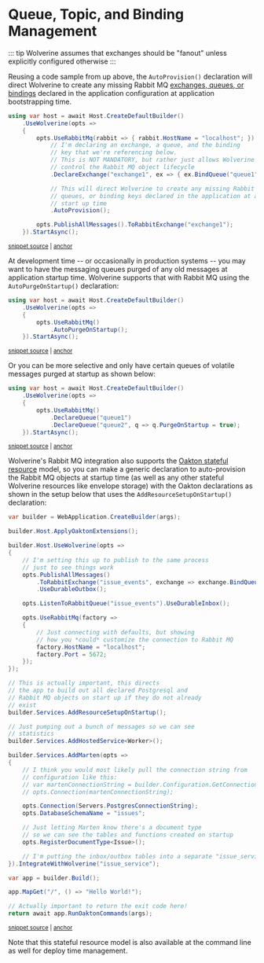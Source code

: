 # Queue, Topic, and Binding Management

::: tip
Wolverine assumes that exchanges should be "fanout" unless explicitly configured
otherwise
:::

Reusing a code sample from up above, the `AutoProvision()` declaration will
direct Wolverine to create any missing Rabbit MQ [exchanges, queues, or bindings](https://www.rabbitmq.com/tutorials/amqp-concepts.html)
declared in the application configuration at application bootstrapping time.

<!-- snippet: sample_publish_to_rabbitmq_routing_key -->
<a id='snippet-sample_publish_to_rabbitmq_routing_key'></a>
```cs
using var host = await Host.CreateDefaultBuilder()
    .UseWolverine(opts =>
    {
        opts.UseRabbitMq(rabbit => { rabbit.HostName = "localhost"; })
            // I'm declaring an exchange, a queue, and the binding
            // key that we're referencing below.
            // This is NOT MANDATORY, but rather just allows Wolverine to
            // control the Rabbit MQ object lifecycle
            .DeclareExchange("exchange1", ex => { ex.BindQueue("queue1", "key1"); })

            // This will direct Wolverine to create any missing Rabbit MQ exchanges,
            // queues, or binding keys declared in the application at application
            // start up time
            .AutoProvision();

        opts.PublishAllMessages().ToRabbitExchange("exchange1");
    }).StartAsync();
```
<sup><a href='https://github.com/JasperFx/wolverine/blob/main/src/Transports/Wolverine.RabbitMQ.Tests/Samples.cs#L140-L160' title='Snippet source file'>snippet source</a> | <a href='#snippet-sample_publish_to_rabbitmq_routing_key' title='Start of snippet'>anchor</a></sup>
<!-- endSnippet -->

At development time -- or occasionally in production systems -- you may want to have the messaging
queues purged of any old messages at application startup time. Wolverine supports that with
Rabbit MQ using the `AutoPurgeOnStartup()` declaration:

<!-- snippet: sample_autopurge_rabbitmq -->
<a id='snippet-sample_autopurge_rabbitmq'></a>
```cs
using var host = await Host.CreateDefaultBuilder()
    .UseWolverine(opts =>
    {
        opts.UseRabbitMq()
            .AutoPurgeOnStartup();
    }).StartAsync();
```
<sup><a href='https://github.com/JasperFx/wolverine/blob/main/src/Transports/Wolverine.RabbitMQ.Tests/Samples.cs#L165-L174' title='Snippet source file'>snippet source</a> | <a href='#snippet-sample_autopurge_rabbitmq' title='Start of snippet'>anchor</a></sup>
<!-- endSnippet -->

Or you can be more selective and only have certain queues of volatile messages purged
at startup as shown below:

<!-- snippet: sample_autopurge_selective_queues -->
<a id='snippet-sample_autopurge_selective_queues'></a>
```cs
using var host = await Host.CreateDefaultBuilder()
    .UseWolverine(opts =>
    {
        opts.UseRabbitMq()
            .DeclareQueue("queue1")
            .DeclareQueue("queue2", q => q.PurgeOnStartup = true);
    }).StartAsync();
```
<sup><a href='https://github.com/JasperFx/wolverine/blob/main/src/Transports/Wolverine.RabbitMQ.Tests/Samples.cs#L180-L190' title='Snippet source file'>snippet source</a> | <a href='#snippet-sample_autopurge_selective_queues' title='Start of snippet'>anchor</a></sup>
<!-- endSnippet -->

Wolverine's Rabbit MQ integration also supports the [Oakton stateful resource](https://jasperfx.github.io/oakton/guide/host/resources.html) model,
so you can make a generic declaration to auto-provision the Rabbit MQ objects at startup time
(as well as any other stateful Wolverine resources like envelope storage) with the Oakton
declarations as shown in the setup below that uses the `AddResourceSetupOnStartup()` declaration:

<!-- snippet: sample_kitchen_sink_bootstrapping -->
<a id='snippet-sample_kitchen_sink_bootstrapping'></a>
```cs
var builder = WebApplication.CreateBuilder(args);

builder.Host.ApplyOaktonExtensions();

builder.Host.UseWolverine(opts =>
{
    // I'm setting this up to publish to the same process
    // just to see things work
    opts.PublishAllMessages()
        .ToRabbitExchange("issue_events", exchange => exchange.BindQueue("issue_events"))
        .UseDurableOutbox();

    opts.ListenToRabbitQueue("issue_events").UseDurableInbox();

    opts.UseRabbitMq(factory =>
    {
        // Just connecting with defaults, but showing
        // how you *could* customize the connection to Rabbit MQ
        factory.HostName = "localhost";
        factory.Port = 5672;
    });
});

// This is actually important, this directs
// the app to build out all declared Postgresql and
// Rabbit MQ objects on start up if they do not already
// exist
builder.Services.AddResourceSetupOnStartup();

// Just pumping out a bunch of messages so we can see
// statistics
builder.Services.AddHostedService<Worker>();

builder.Services.AddMarten(opts =>
{
    // I think you would most likely pull the connection string from
    // configuration like this:
    // var martenConnectionString = builder.Configuration.GetConnectionString("marten");
    // opts.Connection(martenConnectionString);

    opts.Connection(Servers.PostgresConnectionString);
    opts.DatabaseSchemaName = "issues";

    // Just letting Marten know there's a document type
    // so we can see the tables and functions created on startup
    opts.RegisterDocumentType<Issue>();

    // I'm putting the inbox/outbox tables into a separate "issue_service" schema
}).IntegrateWithWolverine("issue_service");

var app = builder.Build();

app.MapGet("/", () => "Hello World!");

// Actually important to return the exit code here!
return await app.RunOaktonCommands(args);
```
<sup><a href='https://github.com/JasperFx/wolverine/blob/main/src/Samples/KitchenSink/MartenAndRabbitIssueService/Program.cs#L11-L70' title='Snippet source file'>snippet source</a> | <a href='#snippet-sample_kitchen_sink_bootstrapping' title='Start of snippet'>anchor</a></sup>
<!-- endSnippet -->

Note that this stateful resource model is also available at the command line as well for deploy time
management.

